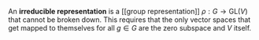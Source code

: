 An **irreducible representation** is a [[group representation]] $\rho: G \to \mathrm{GL}(V)$ that cannot be broken down. This requires that the only vector spaces that get mapped to themselves for all $g \in G$ are the zero subspace and $V$ itself.